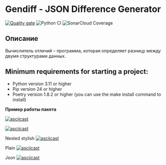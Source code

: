 # Gendiff - JSON Difference Generator
[![Quality gate](https://sonarcloud.io/api/project_badges/quality_gate?project=Anik0000000_python-project-50)](https://sonarcloud.io/summary/new_code?id=Anik0000000_python-project-50)
![Python CI](https://github.com/Anik0000000/python-project-50/actions/workflows/python.yml/badge.svg)
![SonarCloud Coverage](https://sonarcloud.io/api/project_badges/measure?project=Anik0000000_python-project-50&metric=coverage)

## Описание
Вычислитель отличий – программа, которая определяет разницу между двумя структурами данных.

## Minimum requirements for starting a project:
- Python version 3.11 or higher
- Pip version 24 or higher
- Poetry version 1.8.2 or higher (you can use the make install command to install)

**Пример работы пакета**

[![asciicast](https://asciinema.org/a/YqvqfKV3xHhzSixr8CiqIhq0h.svg)](https://asciinema.org/a/YqvqfKV3xHhzSixr8CiqIhq0h)

[![asciicast](https://asciinema.org/a/RdXR3gX0H598u7X7Y0LVvHWE9.svg)](https://asciinema.org/a/RdXR3gX0H598u7X7Y0LVvHWE9)

Nested stylish
[![asciicast](https://asciinema.org/a/dmpwqmJ1AkDdl65pQPkkOboiV.svg)](https://asciinema.org/a/dmpwqmJ1AkDdl65pQPkkOboiV)

Plain
[![asciicast](https://asciinema.org/a/6r0Aln07rPScNDZTALwgautcE.svg)](https://asciinema.org/a/6r0Aln07rPScNDZTALwgautcE)

Json
[![asciicast](https://asciinema.org/a/KdxbGF47VIkhV6viyfqWlhc9c.svg)](https://asciinema.org/a/KdxbGF47VIkhV6viyfqWlhc9c)